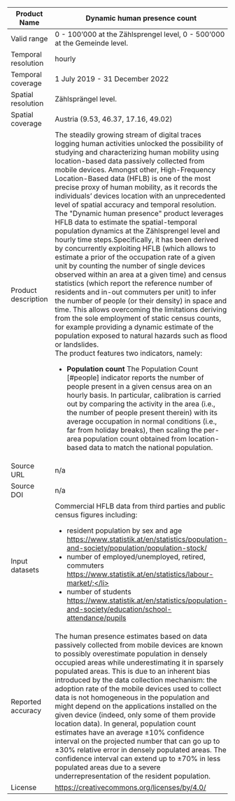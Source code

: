 |Product Name| Dynamic human presence count |
| --- | --- |
| Valid range | 0 - 100’000 at the Zählsprengel level, 0 - 500’000 at the Gemeinde level. |
| Temporal resolution | hourly |
| Temporal coverage | 1 July 2019 - 31 December 2022 |
| Spatial resolution | Zählsprängel level. |
| Spatial coverage | Austria (9.53, 46.37, 17.16, 49.02) |
| Product description | The steadily growing stream of digital traces logging human activities unlocked the possibility of studying and characterizing human mobility using location-based data passively collected from mobile devices. Amongst other, High-Frequency Location-Based data (HFLB) is one of the most precise proxy of human mobility, as it records the individuals’ devices location with an unprecedented level of spatial accuracy and temporal resolution.<br>The "Dynamic human presence" product leverages HFLB data to estimate the spatial-temporal population dynamics at the Zählsprengel level and hourly time steps.Specifically, it has been derived by concurrently exploiting HFLB (which allows to estimate a prior of the occupation rate of a given unit by counting the number of single devices observed within an area at a given time) and census statistics (which report the reference number of residents and in-out commuters per unit) to infer the number of people (or their density) in space and time. This allows overcoming the limitations deriving from the sole employment of static census counts, for example providing a dynamic estimate of the population exposed to natural hazards such as flood or landslides.<br>The product features two indicators, namely:<ul><li>**Population count** The Population Count [#people] indicator reports the number of people present in a given census area on an hourly basis. In particular, calibration is carried out by comparing the activity in the area (i.e., the number of people present therein) with its average occupation in normal conditions (i.e., far from holiday breaks), then scaling the per-area population count obtained from location-based data to match the national population.</li></ul> |
| Source URL | n/a |
| Source DOI | n/a |
| Input datasets |Commercial HFLB data from third parties and public census figures including:<ul><li>resident population by sex and age https://www.statistik.at/en/statistics/population-and-society/population/population-stock/</li><li>number of employed/unemployed, retired, commuters https://www.statistik.at/en/statistics/labour-market/;</li><li>number of students https://www.statistik.at/en/statistics/population-and-society/education/school-attendance/pupils</li></ul>|
| Reported accuracy | The human presence estimates based on data passively collected from mobile devices are known to possibly overestimate population in densely occupied areas while underestimating it in sparsely populated areas. This is due to an inherent bias introduced by the data collection mechanism: the adoption rate of the mobile devices used to collect data is not homogeneous in the population and might depend on the applications installed on the given device (indeed, only some of them provide location data). In general, population count estimates have an average ±10% confidence interval on the projected number that can go up to ±30% relative error in densely populated areas. The confidence interval can extend up to ±70% in less populated areas due to a severe underrepresentation of the resident population. |
| License | https://creativecommons.org/licenses/by/4.0/ |
